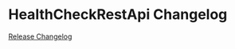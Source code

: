 # HealthCheckRestApi Changelog

[Release Changelog](https://github.com/spryker/health-check-rest-api/releases)
